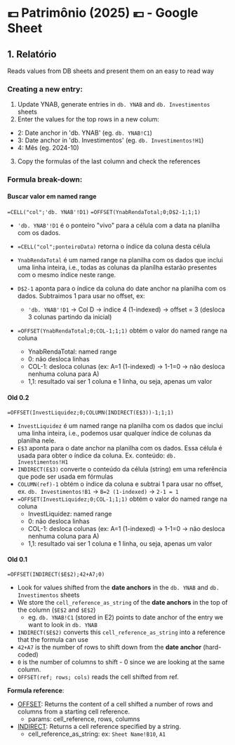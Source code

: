 # 💷 Patrimônio (2025) 💶 - Google Sheet

## 1. Relatório

Reads values from DB sheets and present them on an easy to read way

### Creating a new entry:

1. Update YNAB, generate entries in `db. YNAB` and `db. Investimentos` sheets
2. Enter the values for the top rows in a new colum:

- 2: Date anchor in 'db. YNAB' (eg. `db. YNAB!C1`)
- 3: Date anchor in 'db. Investimentos' (eg. `db. Investimentos!H1`)
- 4: Mês (eg. 2024-10)

3. Copy the formulas of the last column and check the references

### Formula break-down:

#### Buscar valor em named range

`=CELL("col";'db. YNAB'!D1)`
`=OFFSET(YnabRendaTotal;0;D$2-1;1;1)`

- `'db. YNAB'!D1` é o ponteiro "vivo" para a célula com a data na planilha com os dados.
- `=CELL("col";ponteiroData)` retorna o índice da coluna desta célula

- `YnabRendaTotal` é um named range na planilha com os dados que inclui uma linha inteira, i.e., todas as colunas da planílha estarão presentes com o mesmo índice neste range.
- `D$2-1` aponta para o índice da coluna do date anchor na planilha com os dados. Subtraimos 1 para usar no offset, ex:
  - `'db. YNAB'!D1` → Col D → índice 4 (1-indexed) → offset = 3 (desloca 3 colunas partindo da inicial)
- `=OFFSET(YnabRendaTotal;0;COL-1;1;1)` obtém o valor do named range na coluna
  - YnabRendaTotal: named range
  - 0: não desloca linhas
  - COL-1: desloca colunas (ex: A=1 (1-indexed) → 1-1=0 → não desloca nenhuma coluna para A)
  - 1,1: resultado vai ser 1 coluna e 1 linha, ou seja, apenas um valor

#### Old 0.2

`=OFFSET(InvestLiquidez;0;COLUMN(INDIRECT(E$3))-1;1;1)`

- `InvestLiquidez` é um named range na planilha com os dados que inclui uma linha inteira, i.e., podemos usar qualquer índice de colunas da planilha nele.
- `E$3` aponta para o date anchor na planilha com os dados. Essa célula é usada para obter o índice da coluna. Ex. conteúdo: `db. Investimentos!H1`
- `INDIRECT(E$3)` converte o conteúdo da célula (string) em uma referência que pode ser usada em fórmulas
- `COLUMN(ref)-1` obtém o índice da coluna e subtrai 1 para usar no offset, ex. `db. Investimentos!B1` → `B=2 (1-indexed)` -> `2-1 = 1`
- `=OFFSET(InvestLiquidez;0;COL-1;1;1)` obtém o valor do named range na coluna
  - InvestLiquidez: named range
  - 0: não desloca linhas
  - COL-1: desloca colunas (ex: A=1 (1-indexed) → 1-1=0 → não desloca nenhuma coluna para A)
  - 1,1: resultado vai ser 1 coluna e 1 linha, ou seja, apenas um valor

#### Old 0.1

`=OFFSET(INDIRECT($E$2);42+A7;0)`

- Look for values shifted from the **date anchors** in the `db. YNAB` and `db. Investimentos` sheets
- We store the `cell_reference_as_string` of the **date anchors** in the top of the column (`$E$2` and `$E$2`)
  - eg. `db. YNAB!C1` (stored in E2) points to date anchor of the entry we want to look in `db. YNAB`
- `INDIRECT($E$2)` converts this `cell_reference_as_string` into a reference that the formula can use
- `42+A7` is the number of rows to shift down from the **date anchor** (hard-coded)
- `0` is the number of columns to shift - 0 since we are looking at the same column.
- `OFFSET(ref; rows; cols)` reads the cell shifted from ref.

**Formula reference**:

- [OFFSET](https://support.google.com/docs/answer/3093379?sjid=14221480554448374696-SA): Returns the content of a cell shifted a number of rows and columns from a starting cell reference.
  - params: cell_reference, rows, columns
- [INDIRECT](https://support.google.com/docs/answer/3093377?sjid=14221480554448374696-SA): Returns a cell reference specified by a string.
  - cell_reference_as_string: ex: `Sheet Name!B10`, `A1`
